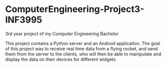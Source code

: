 # ComputerEngineering-Project3-INF3995
3rd year project of my Computer Engineering Bachelor

This project contains a Python server and an Android application. The goal of this project was to receive real time data from a flying rocket, and send them from the server to the clients, who will then be able to manipulate and display the data on their devices for different widgets.
